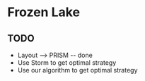 # Frozen Lake

## TODO

- Layout --> PRISM -- done
- Use Storm to get optimal strategy
- Use our algorithm to get optimal strategy

